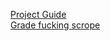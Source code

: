 [Project Guide](https://cs61a.org/proj/scheme/)\
[Grade fucking scrope](https://www.gradescope.com/courses/575314)